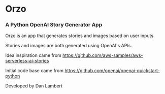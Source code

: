 # Orzo

### A Python OpenAI Story Generator App

Orzo is an app that generates stories and images based on user inputs.

Stories and images are both generated using OpenAI's APIs.

Idea inspiration came from https://github.com/aws-samples/aws-serverless-ai-stories

Initial code base came from https://github.com/openai/openai-quickstart-python

Developed by Dan Lambert